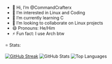 - 👋 Hi, I’m @CommandCrafterx
- 👀 I’m interested in Linux and Coding
- 🌱 I’m currently learning C
- 💞️ I’m looking to collaborate on Linux projects
- 😄 Pronouns: He/Him
- ⚡ Fun fact: I use Arch btw

⭐️ Stats:

[![GitHub Streak](https://streak-stats.demolab.com/?user=CommandCrafterx&theme=tokyonight&hide_border=true)](https://git.io/streak-stats)
![GitHub Stats](https://github-readme-stats.vercel.app/api?username=CommandCrafterx&show_icons=true&theme=tokyonight&hide_border=true)
![Top Languages](https://github-readme-stats.vercel.app/api/top-langs/?username=CommandCrafterx&layout=compact&theme=tokyonight&hide_border=true)

<!---
CommandCrafterx/CommandCrafterx is a ✨ special ✨ repository because its `README.md` (this file) appears on your GitHub profile.
You can click the Preview link to take a look at your changes.
--->

